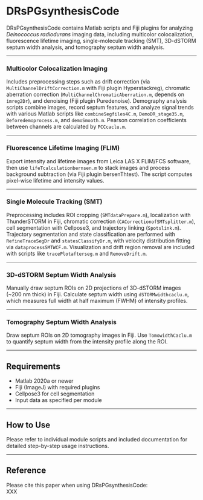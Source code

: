 # DRsPGsynthesisCode

DRsPGsynthesisCode contains Matlab scripts and Fiji plugins for analyzing *Deinococcus radiodurans* imaging data, including multicolor colocalization, fluorescence lifetime imaging, single-molecule tracking (SMT), 3D-dSTORM septum width analysis, and tomography septum width analysis.

---

###   Multicolor Colocalization Imaging

Includes preprocessing steps such as drift correction (via `MultiChannelDriftCorrection.m` with Fiji plugin Hyperstackreg), chromatic aberration correction (`MultiChannelChromaticAberration.m`, depends on `imreg2Dr`), and denoising (Fiji plugin Puredenoise). Demography analysis scripts combine images, record septum features, and analyze signal trends with various Matlab scripts like `combineSegfiles4C.m`, `DemoDR_stage35.m`, `Beforedemoprocess.m`, and `demoSmooth.m`. Pearson correlation coefficients between channels are calculated by `PCCcaclu.m`.

---

###   Fluorescence Lifetime Imaging (FLIM)

Export intensity and lifetime images from Leica LAS X FLIM/FCS software, then use `lifeTcalculationbernsen.m` to stack images and process background subtraction (via Fiji plugin bersenThtest). The script computes pixel-wise lifetime and intensity values.

---

###   Single Molecule Tracking (SMT)

Preprocessing includes ROI cropping (`SMTdataPrepare.m`), localization with ThunderSTORM in Fiji, chromatic correction (`CACorrectionofSMTsplitter.m`), cell segmentation with Cellpose3, and trajectory linking (`Spotslink.m`). Trajectory segmentation and state classification are performed with `RefineTraceSegDr` and `statesClassifyDr.m`, with velocity distribution fitting via `dataprocessSMTWCF.m`. Visualization and drift region removal are included with scripts like `tracePlotafterseg.m` and `RemoveDrift.m`.

---

###   3D-dSTORM Septum Width Analysis

Manually draw septum ROIs on 2D projections of 3D-dSTORM images (~200 nm thick) in Fiji. Calculate septum width using `dSTORMwidthcaclu.m`, which measures full width at half maximum (FWHM) of intensity profiles.

---

###   Tomography Septum Width Analysis

Draw septum ROIs on 2D tomography images in Fiji. Use `TomowidthCaclu.m` to quantify septum width from the intensity profile along the ROI.

---

## Requirements

- Matlab 2020a or newer  
- Fiji (ImageJ) with required plugins  
- Cellpose3 for cell segmentation  
- Input data as specified per module

---

## How to Use

Please refer to individual module scripts and included documentation for detailed step-by-step usage instructions.

---

## Reference

Please cite this paper when using DRsPGsynthesisCode:  
XXX

